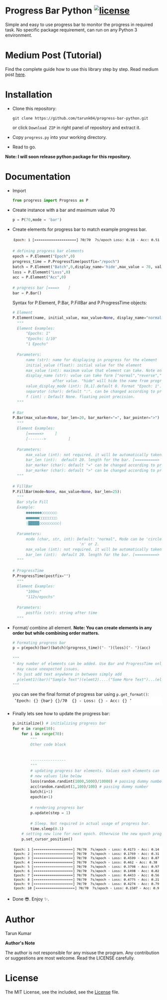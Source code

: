 # Progress Bar Python [![license](https://img.shields.io/github/license/mashape/apistatus.svg?maxAge=2592000)](https://github.com/tarunk04/progress-bar-python/blob/master/LICENSE)

Simple and easy to use progress bar to monitor the progress in required task. No specific package requirement, can run on any Python 3 environment.

# Medium Post (Tutorial)

Find the complete guide how to use this library step by step. Read medium post [here](https://medium.com/analytics-vidhya/progress-bar-python-for-jupyter-notebook-f68224955810).

# Installation 

* Clone this repository:  

  ``` console
  git clone https://github.com/tarunk04/progress-bar-python.git
  ```

  or click `Download ZIP` in right panel of repository and extract it.

* Copy `progress.py`  into your working directory.

* Read to go.

**Note: I will soon release python package for this repository.**

# Documentation 

* Import

  ``` Python
  from progress import Progress as P
  ```

* Create instance with a bar and maximum value 70

  ```python
  p = P(70,mode = 'bar') 
  ```

* Create elements for progress bar to match example progress bar. 

  ![example](screenshots/example_progress_bar.png)

  ```python
  # defining progress bar elements
  epoch = P.Elememt("Epoch",0)
  progress_time = P.ProgressTime(postfix="/epoch")
  batch = P.Elememt("Batch",0,display_name='hide',max_value = 70, value_display_mode = 1)
  loss = P.Elememt("Loss",0)
  acc = P.Elememt("Acc",0)
  
  # progress bar [====>    ]
  bar = P.Bar()
  ```

  Syntax for P.Element, P.Bar, P.FillBar and P.ProgressTime objects:

  ```python
  # Element
  P.Element(name, initial_value, max_value=None, display_name="normal", value_display_mode=0, separator=":")
    """
    Element Examples:
        "Epochs: 1"
        "Epochs: 1/10"
        "1 Epochs"
    
    Parameters:
        name (str): name for displaying in progress for the element
        initial_value (float): initial value for the element
        max_value (int): maximum value that element can take. Note only required in display_mode =1.
        display_name (str): value can take form ["normal","reverse","hide"]. In "reverse" mode name will displayed
                    after value. "hide" will hide the name from progress
        value_display_mode (int): [0,1].default 0. Format "Epoch: 1". For 1 format "Epoch 1/10".
        separator (char): default ":". can be changed according to preference
        f (int) : Default None. floating point precision. 
    """
  
  # Bar
  P.Bar(max_value=None, bar_len=20, bar_marker="=", bar_pointer=">")
    """
    Element Examples:
        [======>     ]
        [------->          ]
    
    Parameters:
        max_value (int): not required. it will be automatically taken from Progress object.
        bar_len (int):  default 20. length for the bar. [==========>    ].
        bar_marker (char): default "=" can be changed according to preference.
        bar_marker (char): default ">" can be changed according to preference.
    """
  
  # FillBar
  P.FillBar(mode=None, max_value=None, bar_len=25):
    """
    Bar style Fill
    Example:
        ●●●●●●●○○○○○○○
        ■■■■■■□□□□□□□□
        |█████○○○○○○○○○|

    Parameters:
        mode (char, str, int): Default: "normal", Mode can be 'circle' 'c' or 0, 'square' 's' or 1 and 'normal'
                                'n' or 2.
        max_value (int): not required. it will be automatically taken from Progress object.
        bar_len (int):  default 20. length for the bar. [==========>    ].
    """
  
  # ProgressTime
  P.ProgressTime(postfix="")
    """
    Element Examples:
        "100ms"
        "112s/epochs"
    
    Parameters:
        postfix (str): string after time
    """
  ```

* Format/ combine all element. **Note: You can create elements in any order but while combining order matters.**

  ```python
  # Formating progress bar 
  p = p(epoch)(bar)(batch)(progress_time)("- ")(loss)("- ")(acc)
  
  """
  * Any number of elements can be added. Use Bar and ProgressTime only once otherwise it 
    may cause unexpected issues.
  * To just add text anywhere in between simply add 
    p(elemt1)(bar)("Sample Text")(elemt2)....("Some More Text")...(elemtN)  
  """
  ```

  you can see the final format of progress bar using `p.get_format()`:
  ![get format](screenshots/get_format.png)

* Finally lets see how to update the progress bar:

  ```python
  p.initialize() # initializing progress bar 
  for e in range(10):
      for i in range(70):
          """
          Other code block
          
          
          ----------------
          """
          # updating progress bar elements. Values each elements can be updated by just passing the 
          # new values like below
          loss(random.randint(1000,5000)/10000) # passing dummy number
          acc(random.randint(1,100)/100) # passing dummy number
          batch(i+1)
          epoch(e+1) 
          
          # rendering progress bar 
          p.update(step = 1)
          
          # Sleep. Not required in actual usage of progress bar.
          time.sleep(0.1)
      # setting new line for next epoch. Otherwise the new epoch progress will overwrite the old one.
      p.set_cursor_position()
  ```

  ![result](screenshots/result.png)

* Done 😎. Enjoy ✨.

 # Author
 Tarun Kumar

**Author's Note**

The author is not responsible for any misuse the program. Any contribution or suggestions are most welcome. Read the LICENSE carefully.
 # License
 The MIT License, see the included, see the [License](https://github.com/tarunk04/progress-bar-python/blob/master/LICENSE) file.
